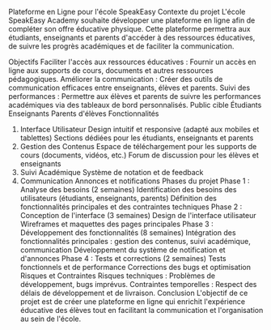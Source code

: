 Plateforme en Ligne pour l'école SpeakEasy
Contexte du projet
L'école SpeakEasy Academy souhaite développer une plateforme en ligne afin de compléter son offre éducative physique. Cette plateforme permettra aux étudiants, enseignants et parents d'accéder à des ressources éducatives, de suivre les progrès académiques et de faciliter la communication.

Objectifs
Faciliter l'accès aux ressources éducatives : Fournir un accès en ligne aux supports de cours, documents et autres ressources pédagogiques.
Améliorer la communication : Créer des outils de communication efficaces entre enseignants, élèves et parents.
Suivi des performances : Permettre aux élèves et parents de suivre les performances académiques via des tableaux de bord personnalisés.
Public cible
Étudiants
Enseignants
Parents d'élèves
Fonctionnalités
1. Interface Utilisateur
Design intuitif et responsive (adapté aux mobiles et tablettes)
Sections dédiées pour les étudiants, enseignants et parents
2. Gestion des Contenus
Espace de téléchargement pour les supports de cours (documents, vidéos, etc.)
Forum de discussion pour les élèves et enseignants
3. Suivi Académique
Système de notation et de feedback
4. Communication
Annonces et notifications
Phases du projet
Phase 1 : Analyse des besoins (2 semaines)
Identification des besoins des utilisateurs (étudiants, enseignants, parents)
Définition des fonctionnalités principales et des contraintes techniques
Phase 2 : Conception de l'interface (3 semaines)
Design de l'interface utilisateur
Wireframes et maquettes des pages principales
Phase 3 : Développement des fonctionnalités (8 semaines)
Intégration des fonctionnalités principales : gestion des contenus, suivi académique, communication
Développement du système de notification et d'annonces
Phase 4 : Tests et corrections (2 semaines)
Tests fonctionnels et de performance
Corrections des bugs et optimisation
Risques et Contraintes
Risques techniques : Problèmes de développement, bugs imprévus.
Contraintes temporelles : Respect des délais de développement et de livraison.
Conclusion
L'objectif de ce projet est de créer une plateforme en ligne qui enrichit l'expérience éducative des élèves tout en facilitant la communication et l'organisation au sein de l'école.
